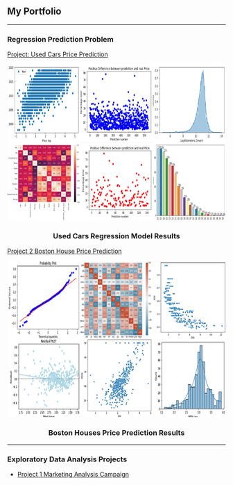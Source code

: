 ## My Portfolio

---

### Regression Prediction Problem

[Project: Used Cars Price Prediction ](https://charlesdelabra.github.io/Used-Cars-Regression-Model/)
<p align="center">
    <img src="https://github.com/CharlesDeLabra/Used-Cars-Regression-Model/blob/main/imagen/MergedImages.png?raw=true" alt="Logo" width=800 height=360>
  <h3 align="center">Used Cars Regression Model Results</h3>
  <p align="center">
  </p>
</p>

[Project 2 Boston House Price Prediction](https://charlesdelabra.github.io/Boston-House-Price-Prediction/)
<p align="center">
    <img src="https://github.com/CharlesDeLabra/Boston-House-Price-Prediction/blob/main/image/MergedImages.png?raw=true" alt="Logo" width=800 height=360>
  <h3 align="center">Boston Houses Price Prediction Results</h3>
  <p align="center">
  </p>
</p>




---
### Exploratory Data Analysis Projects 

- [Project 1 Marketing Analysis Campaign](https://charlesdelabra.github.io/EDA-Marketing-Campaign/)















